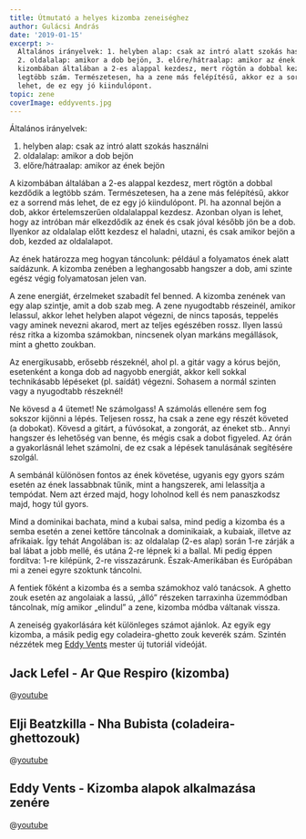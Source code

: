 ```yaml
---
title: Útmutató a helyes kizomba zeneiséghez
author: Gulácsi András
date: '2019-01-15'
excerpt: >-
  Általános irányelvek: 1. helyben alap: csak az intró alatt szokás használni,
  2. oldalalap: amikor a dob bejön, 3. előre/hátraalap: amikor az ének bejön. A
  kizombában általában a 2-es alappal kezdesz, mert rögtön a dobbal kezdődik a
  legtöbb szám. Természetesen, ha a zene más felépítésű, akkor ez a sorrend más
  lehet, de ez egy jó kiindulópont.
topic: zene
coverImage: eddyvents.jpg
---
```

Általános irányelvek:
1. helyben alap: csak az intró alatt szokás használni
2. oldalalap: amikor a dob bejön
3. előre/hátraalap: amikor az ének bejön

A kizombában általában a 2-es alappal kezdesz, mert rögtön a dobbal kezdődik a legtöbb szám. Természetesen, ha a zene más felépítésű, akkor ez a sorrend más lehet, de ez egy jó kiindulópont. Pl. ha azonnal bejön a dob, akkor értelemszerűen oldalalappal kezdesz. Azonban olyan is lehet, hogy az intróban már elkezdődik az ének és csak jóval később jön be a dob. Ilyenkor az oldalalap előtt kezdesz el haladni, utazni, és csak amikor bejön a dob, kezded az oldalalapot.

Az ének határozza meg hogyan táncolunk: például a folyamatos ének alatt saídázunk.
A kizomba zenében a leghangosabb hangszer a dob, ami szinte egész végig folyamatosan jelen van.

A zene energiát, érzelmeket szabadít fel benned. A kizomba zenének van egy alap szintje, amit a dob szab meg. A zene nyugodtabb részeinél, amikor lelassul, akkor lehet helyben alapot végezni, de nincs taposás, teppelés vagy aminek nevezni akarod, mert az teljes egészében rossz. Ilyen lassú rész ritka a kizomba számokban, nincsenek olyan markáns megállások, mint a ghetto zoukban.

Az energikusabb, erősebb részeknél, ahol pl. a gitár vagy a kórus bejön, esetenként a konga dob ad nagyobb energiát, akkor kell sokkal technikásabb lépéseket (pl. saídát) végezni. Sohasem a normál szinten vagy a nyugodtabb részeknél!

Ne kövesd a 4 ütemet! Ne számolgass! A számolás ellenére sem fog sokszor kijönni a lépés. Teljesen rossz, ha csak a zene egy részét követed (a dobokat). Kövesd a gitárt, a fúvósokat, a zongorát, az éneket stb.. Annyi hangszer és lehetőség van benne, és mégis csak a dobot figyeled. Az órán a gyakorlásnál lehet számolni, de ez csak a lépések tanulásának segítésére szolgál.

A sembánál különösen fontos az ének követése, ugyanis egy gyors szám esetén az ének lassabbnak tűnik, mint a hangszerek, ami lelassítja a tempódat. Nem azt érzed majd, hogy loholnod kell és nem panaszkodsz majd, hogy túl gyors.

Mind a dominikai bachata, mind a kubai salsa, mind pedig a kizomba és a semba esetén a zenei kettőre táncolnak a dominikaiak, a kubaiak, illetve az afrikaiak. Így tehát Angolában is: az oldalalap (2-es alap) során 1-re zárják a bal lábat a jobb mellé, és utána 2-re lépnek ki a ballal. Mi pedig éppen fordítva: 1-re kilépünk, 2-re visszazárunk. Észak-Amerikában és Európában mi a zenei egyre szoktunk táncolni.

A fentiek főként a kizomba és a semba számokhoz való tanácsok. A ghetto zouk esetén az angolaiak a lassú, „álló” részeken tarraxinha üzemmódban táncolnak, míg amikor „elindul” a zene, kizomba módba váltanak vissza.

A zeneiség gyakorlására két különleges számot ajánlok. Az egyik egy kizomba, a másik pedig egy coladeira-ghetto zouk keverék szám. Szintén nézzétek meg [Eddy Vents](https://www.facebook.com/eddy.vents/) mester új tutoriál videóját.

## Jack Lefel - Ar Que Respiro (kizomba) 
@[youtube](VIGUYRRHBxA)

## Elji Beatzkilla - Nha Bubista (coladeira-ghettozouk)
@[youtube](USOWVQTer1M)

## Eddy Vents - Kizomba alapok alkalmazása zenére
@[youtube](9I9sv1yAHTc)

